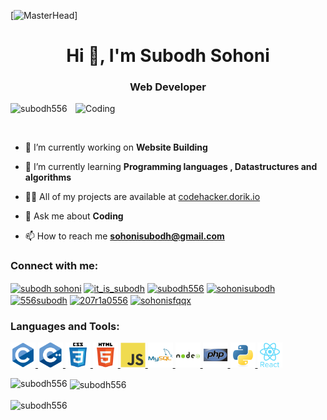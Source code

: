 [![MasterHead](https://1.bp.blogspot.com/-7A4WynwLsM...)]
<h1 align="center">Hi 👋, I'm Subodh Sohoni</h1>
<h3 align="center">Web Developer</h3>
<img align="right" alt="Coding" width="400" src="https://media.tenor.com/2uyENRmiUt0AAAAM/coding.gif">
<p align="left"> <img src="https://komarev.com/ghpvc/?username=subodh556&label=Profile%20views&color=0e75b6&style=flat" alt="subodh556" /> </p>

<p align="left"> <a href="https://twitter.com/" target="blank"><img src="https://img.shields.io/twitter/follow/?logo=twitter&style=for-the-badge" alt="" /></a> </p>

- 🔭 I’m currently working on **Website Building**

- 🌱 I’m currently learning **Programming languages , Datastructures and algorithms**

- 👨‍💻 All of my projects are available at [codehacker.dorik.io](codehacker.dorik.io)

- 💬 Ask me about **Coding**

- 📫 How to reach me **sohonisubodh@gmail.com**

<h3 align="left">Connect with me:</h3>
<p align="left">
<a href="https://linkedin.com/in/subodh sohoni" target="blank"><img align="center" src="https://raw.githubusercontent.com/rahuldkjain/github-profile-readme-generator/master/src/images/icons/Social/linked-in-alt.svg" alt="subodh sohoni" height="30" width="40" /></a>
<a href="https://instagram.com/it_is_subodh" target="blank"><img align="center" src="https://raw.githubusercontent.com/rahuldkjain/github-profile-readme-generator/master/src/images/icons/Social/instagram.svg" alt="it_is_subodh" height="30" width="40" /></a>
<a href="https://www.codechef.com/users/subodh556" target="blank"><img align="center" src="https://cdn.jsdelivr.net/npm/simple-icons@3.1.0/icons/codechef.svg" alt="subodh556" height="30" width="40" /></a>
<a href="https://www.hackerrank.com/sohonisubodh" target="blank"><img align="center" src="https://raw.githubusercontent.com/rahuldkjain/github-profile-readme-generator/master/src/images/icons/Social/hackerrank.svg" alt="sohonisubodh" height="30" width="40" /></a>
<a href="https://codeforces.com/profile/556subodh" target="blank"><img align="center" src="https://raw.githubusercontent.com/rahuldkjain/github-profile-readme-generator/master/src/images/icons/Social/codeforces.svg" alt="556subodh" height="30" width="40" /></a>
<a href="https://www.leetcode.com/207r1a0556" target="blank"><img align="center" src="https://raw.githubusercontent.com/rahuldkjain/github-profile-readme-generator/master/src/images/icons/Social/leet-code.svg" alt="207r1a0556" height="30" width="40" /></a>
<a href="https://auth.geeksforgeeks.org/user/sohonisfqqx" target="blank"><img align="center" src="https://raw.githubusercontent.com/rahuldkjain/github-profile-readme-generator/master/src/images/icons/Social/geeks-for-geeks.svg" alt="sohonisfqqx" height="30" width="40" /></a>
</p>

<h3 align="left">Languages and Tools:</h3>
<p align="left"> <a href="https://www.cprogramming.com/" target="_blank" rel="noreferrer"> <img src="https://raw.githubusercontent.com/devicons/devicon/master/icons/c/c-original.svg" alt="c" width="40" height="40"/> </a> <a href="https://www.w3schools.com/cpp/" target="_blank" rel="noreferrer"> <img src="https://raw.githubusercontent.com/devicons/devicon/master/icons/cplusplus/cplusplus-original.svg" alt="cplusplus" width="40" height="40"/> </a> <a href="https://www.w3schools.com/css/" target="_blank" rel="noreferrer"> <img src="https://raw.githubusercontent.com/devicons/devicon/master/icons/css3/css3-original-wordmark.svg" alt="css3" width="40" height="40"/> </a> <a href="https://www.w3.org/html/" target="_blank" rel="noreferrer"> <img src="https://raw.githubusercontent.com/devicons/devicon/master/icons/html5/html5-original-wordmark.svg" alt="html5" width="40" height="40"/> </a> <a href="https://developer.mozilla.org/en-US/docs/Web/JavaScript" target="_blank" rel="noreferrer"> <img src="https://raw.githubusercontent.com/devicons/devicon/master/icons/javascript/javascript-original.svg" alt="javascript" width="40" height="40"/> </a> <a href="https://www.mysql.com/" target="_blank" rel="noreferrer"> <img src="https://raw.githubusercontent.com/devicons/devicon/master/icons/mysql/mysql-original-wordmark.svg" alt="mysql" width="40" height="40"/> </a> <a href="https://nodejs.org" target="_blank" rel="noreferrer"> <img src="https://raw.githubusercontent.com/devicons/devicon/master/icons/nodejs/nodejs-original-wordmark.svg" alt="nodejs" width="40" height="40"/> </a> <a href="https://www.php.net" target="_blank" rel="noreferrer"> <img src="https://raw.githubusercontent.com/devicons/devicon/master/icons/php/php-original.svg" alt="php" width="40" height="40"/> </a> <a href="https://www.python.org" target="_blank" rel="noreferrer"> <img src="https://raw.githubusercontent.com/devicons/devicon/master/icons/python/python-original.svg" alt="python" width="40" height="40"/> </a> <a href="https://reactjs.org/" target="_blank" rel="noreferrer"> <img src="https://raw.githubusercontent.com/devicons/devicon/master/icons/react/react-original-wordmark.svg" alt="react" width="40" height="40"/> </a> </p>

<p><img align="left" src="https://github-readme-stats.vercel.app/api/top-langs?username=subodh556&show_icons=true&locale=en&layout=compact" alt="subodh556" /></p>

<p>&nbsp;<img align="center" src="https://github-readme-stats.vercel.app/api?username=subodh556&show_icons=true&locale=en" alt="subodh556" /></p>

<p><img align="center" src="https://github-readme-streak-stats.herokuapp.com/?user=subodh556&" alt="subodh556" /></p>
